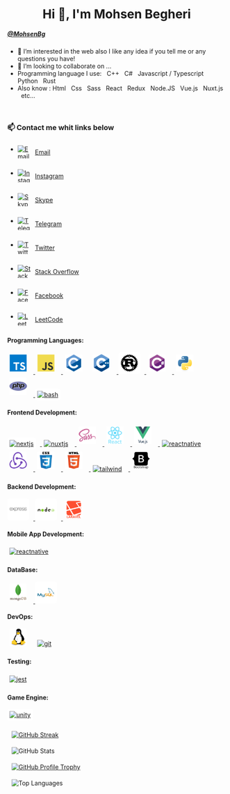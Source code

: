 <h1 align="center">Hi 👋, I'm Mohsen Begheri</h1>
<h5>
  <a href="https://github.com/MohsenBg" target="_blank">
    @MohsenBg
  </a>
</h5>

- 👀 I’m interested in the web also I like any idea if you tell me or any questions you have!
- 💞️ I’m looking to collaborate on ...
- Programming language I use:  &nbsp; C++ &nbsp; C# &nbsp; Javascript / Typescript &nbsp; Python   &nbsp; Rust
- Also know : Html  &nbsp; Css  &nbsp; Sass  &nbsp; React  &nbsp; Redux  &nbsp; Node.JS &nbsp; Vue.js &nbsp; Nuxt.js &nbsp; etc... 

<br/>

<h3 align="left"> 📫 Contact me whit links below </h3>
<p align="left">

<div>
<ul>
  <li style="margin: 25px 0;">
    <a style="display: flex; flex-wrap: wrap; align-items: center;" href="mailto:moh.1380.1393@gmail.com">
      <img src="https://img.icons8.com/?size=30&id=108806&format=png" alt="Email" height="30" width="30">
      <span style="margin-left: 10px;">Email</span>
    </a>
  </li>
  
  <li style="margin: 25px 0;">
    <a style="display: flex; flex-wrap: wrap; align-items: center;" href="https://www.instagram.com/invites/contact/?i=1q59sni4eyvtf&utm_content=iqxu2jw">
      <img src="https://img.icons8.com/?size=30&id=32323&format=png" alt="Instagram" height="30" width="30">
      <span style="margin-left: 10px;">Instagram</span>
    </a>
  </li>
  <li style="margin: 25px 0;">
    <a style="display: flex; flex-wrap: wrap; align-items: center;" href="https://join.skype.com/invite/M6l6u1R7Eph6">
      <img src="https://img.icons8.com/?size=30&id=63204&format=png" alt="Skype" height="30" width="30">
      <span style="margin-left: 10px;">Skype</span>
    </a>
  </li>
  <li style="margin: 25px 0;">
    <a style="display: flex; flex-wrap: wrap; align-items: center;" href="https://t.me/Mohsenbg1">
      <img src="https://img.icons8.com/?size=30&id=63306&format=png" alt="Telegram" height="30" width="30">
      <span style="margin-left: 10px;">Telegram</span>
    </a>
  </li>
  <li style="margin: 25px 0;">
    <a style="display: flex; flex-wrap: wrap; align-items: center;" href="https://twitter.com/mohsen_bg_" target="_blank">
      <img src="https://raw.githubusercontent.com/rahuldkjain/github-profile-readme-generator/master/src/images/icons/Social/twitter.svg" alt="Twitter" height="30" width="30">
      <span style="margin-left: 10px;">Twitter</span>
    </a>
  </li>
  <li style="margin: 25px 0;">
    <a style="display: flex; flex-wrap: wrap; align-items: center;" href="https://stackoverflow.com/users/15462691" target="_blank">
      <img src="https://raw.githubusercontent.com/rahuldkjain/github-profile-readme-generator/master/src/images/icons/Social/stack-overflow.svg" alt="Stack Overflow" height="30" width="30">
      <span style="margin-left: 10px;">Stack Overflow</span>
    </a>
  </li>
  <li style="margin: 25px 0;">
    <a style="display: flex; flex-wrap: wrap; align-items: center;" href="https://fb.com/mohsen.bagheri.750546" target="_blank">
      <img src="https://raw.githubusercontent.com/rahuldkjain/github-profile-readme-generator/master/src/images/icons/Social/facebook.svg" alt="Facebook" height="30" width="30">
      <span style="margin-left: 10px;">Facebook</span>
    </a>
  </li>
  <li style="margin: 25px 0;">
    <a style="display: flex; flex-wrap: wrap; align-items: center;" href="https://www.leetcode.com/user6738hy" target="_blank">
      <img src="https://raw.githubusercontent.com/rahuldkjain/github-profile-readme-generator/master/src/images/icons/Social/leet-code.svg" alt="LeetCode" height="30" width="30">
      <span style="margin-left: 10px;">LeetCode</span>
    </a>
  </li>
</ul>
</div>

<h4>Programming Languages:</h4>
<p>
  <a href="https://www.typescriptlang.org/" target="_blank" rel="noreferrer">
    <img
      style="
        text-decoration: none;
        padding: 5px;
        border-radius: 5px;
        margin-right: 10px;
      "
      src="https://raw.githubusercontent.com/devicons/devicon/master/icons/typescript/typescript-original.svg"
      alt="typescript"
      width="40"
      height="40"
    />
  </a>
  <a href="https://www.cprogramming.com/" target="_blank" rel="noreferrer">
    <a
      href="https://developer.mozilla.org/en-US/docs/Web/JavaScript"
      target="_blank"
      rel="noreferrer"
    >
      <img
        style="
          text-decoration: none;
          padding: 5px;
          border-radius: 5px;
          margin-right: 10px;
        "
        src="https://raw.githubusercontent.com/devicons/devicon/master/icons/javascript/javascript-original.svg"
        alt="javascript"
        width="40"
        height="40"
      />
    </a>
    <img
      style="
        text-decoration: none;
        padding: 5px;
        border-radius: 5px;
        margin-right: 10px;
      "
      src="https://raw.githubusercontent.com/devicons/devicon/master/icons/c/c-original.svg"
      alt="c"
      width="40"
      height="40"
    />
  </a>
  <a href="https://www.w3schools.com/cpp/" target="_blank" rel="noreferrer">
    <img
      style="
        text-decoration: none;
        padding: 5px;
        border-radius: 5px;
        margin-right: 10px;
      "
      src="https://raw.githubusercontent.com/devicons/devicon/master/icons/cplusplus/cplusplus-original.svg"
      alt="cplusplus"
      width="40"
      height="40"
    />
  </a>
  <a href="https://www.rust-lang.org" target="_blank" rel="noreferrer">
    <img
      style="
        text-decoration: none;
        padding: 5px;
        background-color: #fff;
        border-radius: 5px;
        margin-right: 10px;
      "
      src="https://raw.githubusercontent.com/devicons/devicon/master/icons/rust/rust-plain.svg"
      alt="rust"
      width="40"
      height="40"
    />
  </a>
  <a href="https://www.w3schools.com/cs/" target="_blank" rel="noreferrer">
    <img
      style="
        text-decoration: none;
        padding: 5px;
        border-radius: 5px;
        margin-right: 10px;
      "
      src="https://raw.githubusercontent.com/devicons/devicon/master/icons/csharp/csharp-original.svg"
      alt="csharp"
      width="40"
      height="40"
    />
  </a>
  <a href="https://www.python.org" target="_blank" rel="noreferrer">
    <img
      style="
        text-decoration: none;
        padding: 5px;
        border-radius: 5px;
        margin-right: 10px;
      "
      src="https://raw.githubusercontent.com/devicons/devicon/master/icons/python/python-original.svg"
      alt="python"
      width="40"
      height="40"
    />
  </a>
  <a href="https://www.php.net" target="_blank" rel="noreferrer">
    <img
      style="
        text-decoration: none;
        padding: 5px;
        border-radius: 5px;
        margin-right: 10px;
      "
      src="https://raw.githubusercontent.com/devicons/devicon/master/icons/php/php-original.svg"
      alt="php"
      width="40"
      height="40"
    />
    <a
      href="https://www.gnu.org/software/bash/"
      target="_blank"
      rel="noreferrer"
    >
      <img
        style="
          text-decoration: none;
          padding: 5px;
          background-color: #fff;
          border-radius: 5px;
          margin-right: 10px;
        "
        src="https://www.vectorlogo.zone/logos/gnu_bash/gnu_bash-icon.svg"
        alt="bash"
        width="40"
        height="40"
      />
    </a>
  </a>
</p>

<h4>Frontend Development:</h4>
<p>
  <a href="https://nextjs.org/" target="_blank" rel="noreferrer">
    <img
      style="
        background-color: #fff;
        text-decoration: none;
        padding: 5px;
        border-radius: 5px;
        margin-right: 10px;
      "
      src="https://cdn.worldvectorlogo.com/logos/nextjs-2.svg"
      alt="nextjs"
      width="40"
      height="40"
    />
  </a>
  <a href="https://nuxtjs.org/" target="_blank" rel="noreferrer">
    <img
      style="
        text-decoration: none;
        padding: 5px;
        border-radius: 5px;
        margin-right: 10px;
      "
      src="https://www.vectorlogo.zone/logos/nuxtjs/nuxtjs-icon.svg"
      alt="nuxtjs"
      width="40"
      height="40"
    />
  </a>
  <a href="https://sass-lang.com" target="_blank" rel="noreferrer">
    <img
      style="
        text-decoration: none;
        padding: 5px;
        border-radius: 5px;
        margin-right: 10px;
      "
      src="https://raw.githubusercontent.com/devicons/devicon/master/icons/sass/sass-original.svg"
      alt="sass"
      width="40"
      height="40"
    />
  </a>
  <a href="https://reactjs.org/" target="_blank" rel="noreferrer">
    <img
      style="
        text-decoration: none;
        padding: 5px;
        border-radius: 5px;
        margin-right: 10px;
      "
      src="https://raw.githubusercontent.com/devicons/devicon/master/icons/react/react-original-wordmark.svg"
      alt="react"
      width="40"
      height="40"
    />
  </a>
  <a href="https://vuejs.org/" target="_blank" rel="noreferrer">
    <img
      style="
        text-decoration: none;
        padding: 5px;
        border-radius: 5px;
        margin-right: 10px;
      "
      src="https://raw.githubusercontent.com/devicons/devicon/master/icons/vuejs/vuejs-original-wordmark.svg"
      alt="vuejs"
      width="40"
      height="40"
    />
  </a>
  <a href="https://reactnative.dev/" target="_blank" rel="noreferrer">
    <img
      style="
        text-decoration: none;
        padding: 5px;
        border-radius: 5px;
        margin-right: 10px;
      "
      src="https://reactnative.dev/img/header_logo.svg"
      alt="reactnative"
      width="40"
      height="40"
    />
  </a>
  <a href="https://redux.js.org" target="_blank" rel="noreferrer">
    <img
      style="
        text-decoration: none;
        padding: 5px;
        border-radius: 5px;
        margin-right: 10px;
      "
      src="https://raw.githubusercontent.com/devicons/devicon/master/icons/redux/redux-original.svg"
      alt="redux"
      width="40"
      height="40"
    />
  </a>
  <a href="https://www.w3schools.com/css/" target="_blank" rel="noreferrer">
    <img
      style="
        text-decoration: none;
        padding: 5px;
        border-radius: 5px;
        margin-right: 10px;
      "
      src="https://raw.githubusercontent.com/devicons/devicon/master/icons/css3/css3-original-wordmark.svg"
      alt="css3"
      width="40"
      height="40"
    />
  </a>
  <a href="https://www.w3.org/html/" target="_blank" rel="noreferrer">
    <img
      style="
        text-decoration: none;
        padding: 5px;
        border-radius: 5px;
        margin-right: 10px;
      "
      src="https://raw.githubusercontent.com/devicons/devicon/master/icons/html5/html5-original-wordmark.svg"
      alt="html5"
      width="40"
      height="40"
    />
  </a>
  <a href="https://tailwindcss.com/" target="_blank" rel="noreferrer">
    <img
      style="
        text-decoration: none;
        padding: 5px;
        border-radius: 5px;
        margin-right: 10px;
      "
      src="https://www.vectorlogo.zone/logos/tailwindcss/tailwindcss-icon.svg"
      alt="tailwind"
      width="40"
      height="40"
    />
  </a>
  <a href="https://getbootstrap.com" target="_blank" rel="noreferrer">
    <img
      style="
        text-decoration: none;
        padding: 5px;
        border-radius: 5px;
        margin-right: 10px;
      "
      src="https://raw.githubusercontent.com/devicons/devicon/master/icons/bootstrap/bootstrap-plain-wordmark.svg"
      alt="bootstrap"
      width="40"
      height="40"
    />
  </a>
</p>

<h4>Backend Development:</h4>
<p>
  <a href="https://expressjs.com" target="_blank" rel="noreferrer">
    <img
      style="
        text-decoration: none;
        padding: 5px;
        background-color: #fff;
        border-radius: 5px;
        margin-right: 10px;
      "
      src="https://raw.githubusercontent.com/devicons/devicon/master/icons/express/express-original-wordmark.svg"
      alt="express"
      width="40"
      height="40"
    />
  </a>
  <a href="https://nodejs.org" target="_blank" rel="noreferrer">
    <img
      style="
        text-decoration: none;
        padding: 5px;
        background-color: #fff;
        border-radius: 5px;
        margin-right: 10px;
      "
      src="https://raw.githubusercontent.com/devicons/devicon/master/icons/nodejs/nodejs-original-wordmark.svg"
      alt="nodejs"
      width="40"
      height="40"
    />
  </a>
  <a href="https://laravel.com/" target="_blank" rel="noreferrer">
    <img
      style="
        text-decoration: none;
        padding: 5px;
        border-radius: 5px;
        margin-right: 10px;
      "
      src="https://raw.githubusercontent.com/devicons/devicon/master/icons/laravel/laravel-plain-wordmark.svg"
      alt="laravel"
      width="40"
      height="40"
    />
  </a>
</p>

<h4>Mobile App Development:</h4>
<p>
  <a href="https://reactnative.dev/" target="_blank" rel="noreferrer">
    <img
      style="
        text-decoration: none;
        padding: 5px;
        border-radius: 5px;
        margin-right: 10px;
      "
      src="https://reactnative.dev/img/header_logo.svg"
      alt="reactnative"
      width="40"
      height="40"
    />
  </a>
</p>

<h4>DataBase:</h4>
<p>
  <a href="https://www.mongodb.com/" target="_blank" rel="noreferrer">
    <img
      style="
        text-decoration: none;
        padding: 5px;
        border-radius: 5px;
        margin-right: 10px;
      "
      src="https://raw.githubusercontent.com/devicons/devicon/master/icons/mongodb/mongodb-original-wordmark.svg"
      alt="mongodb"
      width="40"
      height="40"
    />
  </a>
  <a href="https://www.mysql.com/" target="_blank" rel="noreferrer">
    <img
      style="
        text-decoration: none;
        padding: 5px;
        background-color: #fff;
        border-radius: 5px;
        margin-right: 10px;
      "
      src="https://raw.githubusercontent.com/devicons/devicon/master/icons/mysql/mysql-original-wordmark.svg"
      alt="mysql"
      width="40"
      height="40"
    />
  </a>
</p>

<h4>DevOps:</h4>
<p>
  <a
    style="
      text-decoration: none;
      padding: 5px;
      border-radius: 5px;
      margin-right: 10px;
    "
    href="https://www.linux.org/"
    target="_blank"
    rel="noreferrer"
  >
    <img
      src="https://raw.githubusercontent.com/devicons/devicon/master/icons/linux/linux-original.svg"
      alt="linux"
      width="40"
      height="40"
    />
  </a>
  <a href="https://git-scm.com/" target="_blank" rel="noreferrer">
    <img
      style="
        text-decoration: none;
        padding: 5px;
        border-radius: 5px;
        margin-right: 10px;
      "
      src="https://www.vectorlogo.zone/logos/git-scm/git-scm-icon.svg"
      alt="git"
      width="40"
      height="40"
    />
  </a>
</p>

<h4>Testing:</h4>
<p>
  <a href="https://jestjs.io" target="_blank" rel="noreferrer">
    <img
      style="
        text-decoration: none;
        padding: 5px;
        border-radius: 5px;
        margin-right: 10px;
      "
      src="https://www.vectorlogo.zone/logos/jestjsio/jestjsio-icon.svg"
      alt="jest"
      width="40"
      height="40"
    />
  </a>
</p>

<h4>Game Engine:</h4>
<p>
  <a href="https://unity.com/" target="_blank" rel="noreferrer">
  <img
    style="
      text-decoration: none;
      padding: 5px;
      background-color: #fff;
      border-radius: 5px;
      margin-right: 10px;
    "
    src="https://www.vectorlogo.zone/logos/unity3d/unity3d-icon.svg"
    alt="unity"
    width="40"
    height="40"
  />
</a>

</p>


<div style="display: flex; flex-wrap: wrap; justify-content: center">
  <div style="flex: 1 1 350px; margin: 10px">
    <a href="https://git.io/streak-stats">
      <img
        src="https://streak-stats.demolab.com/?user=mohsenbg&theme=dark"
        alt="GitHub Streak"
      />
    </a>
  </div>
  <div style="flex: 1 1 350px; margin: 10px">
    <img
      src="https://github-readme-stats.vercel.app/api?username=mohsenbg&show_icons=true&theme=radical"
      alt="GitHub Stats"
    />
  </div>

  <div style="flex: 1 1 350px; margin: 10px">
    <a href="https://github.com/ryo-ma/github-profile-trophy">
      <img
        src="https://github-profile-trophy.vercel.app/?username=mohsenbg&theme=radical"
        alt="GitHub Profile Trophy"
      />
    </a>
  </div>
  <div style="flex: 1 1 350px; margin: 10px">
    <img
      src="https://github-readme-stats.vercel.app/api/top-langs/?username=mohsenbg&hide=css,scss,html&layout=pie&langs_count=10&theme=radical"
      alt="Top Languages"
    />
  </div>
</div>





<!---
MohsenBg/MohsenBg is a ✨ special ✨ repository because its `README.md` (this file) appears on your GitHub profile.
You can click the Preview link to take a look at your changes.
--->
